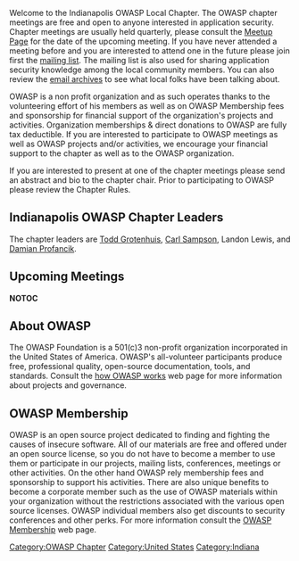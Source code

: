 Welcome to the Indianapolis OWASP Local Chapter. The OWASP chapter
meetings are free and open to anyone interested in application security.
Chapter meetings are usually held quarterly, please consult the [Meetup
Page](http://www.meetup.com/indyowasp/) for the date of the upcoming
meeting. If you have never attended a meeting before and you are
interested to attend one in the future please join first the [mailing
list](https://lists.owasp.org/mailman/listinfo/owasp-indianapolis). The
mailing list is also used for sharing application security knowledge
among the local community members. You can also review the [email
archives](https://lists.owasp.org/pipermail/owasp-indianapolis/) to see
what local folks have been talking about.

OWASP is a non profit organization and as such operates thanks to the
volunteering effort of his members as well as on OWASP Membership fees
and sponsorship for financial support of the organization's projects and
activities. Organization memberships & direct donations to OWASP are
fully tax deductible. If you are interested to participate to OWASP
meetings as well as OWASP projects and/or activities, we encourage your
financial support to the chapter as well as to the OWASP organization.

If you are interested to present at one of the chapter meetings please
send an abstract and bio to the chapter chair. Prior to participating to
OWASP please review the Chapter Rules.

## Indianapolis OWASP Chapter Leaders

The chapter leaders are [Todd
Grotenhuis](mailto:todd.grotenhuis@owasp.org), [Carl
Sampson](mailto:carl.sampson@owasp.org), Landon Lewis, and [Damian
Profancik](mailto:damian.profancik@owasp.org).

## Upcoming Meetings

<meetup group="indyowasp" />

__NOTOC__

## About OWASP

The OWASP Foundation is a 501(c)3 non-profit organization incorporated
in the United States of America. OWASP's all-volunteer participants
produce free, professional quality, open-source documentation, tools,
and standards. Consult the [how OWASP
works](http://www.owasp.org/index.php/How_OWASP_Works) web page for more
information about projects and governance.

## OWASP Membership

OWASP is an open source project dedicated to finding and fighting the
causes of insecure software. All of our materials are free and offered
under an open source license, so you do not have to become a member to
use them or participate in our projects, mailing lists, conferences,
meetings or other activities. On the other hand OWASP rely membership
fees and sponsorship to support his activities. There are also unique
benefits to become a corporate member such as the use of OWASP materials
within your organization without the restrictions associated with the
various open source licenses. OWASP individual members also get
discounts to security conferences and other perks. For more information
consult the [OWASP
Membership](http://www.owasp.org/index.php/Membership) web page.

[Category:OWASP Chapter](Category:OWASP_Chapter "wikilink")
[Category:United States](Category:United_States "wikilink")
[Category:Indiana](Category:Indiana "wikilink")